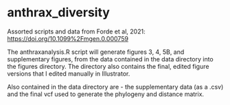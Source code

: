 # anthrax_diversity
Assorted scripts and data from Forde et al, 2021: https://doi.org/10.1099%2Fmgen.0.000759

The anthraxanalysis.R script will generate figures 3, 4, 5B, and supplementary figures, from the data contained in the data directory into the figures directory. The directory also contains the final, edited figure versions that I edited manually in Illustrator.

Also contained in the data directory are - the supplementary data (as a .csv) and the final vcf used to generate the phylogeny and distance matrix.


